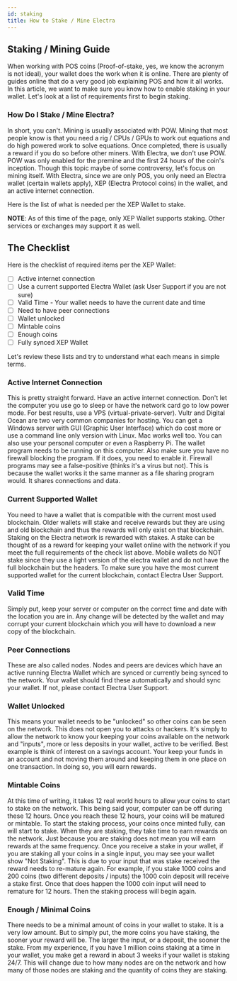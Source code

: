 ```yaml
---
id: staking
title: How to Stake / Mine Electra
---
```


## Staking / Mining Guide

When working with POS coins (Proof-of-stake, yes, we know the acronym is not ideal), your wallet does the work when it is online. There are plenty of guides online that do a very good job explaining POS and how it all works. In this article, we want to make sure you know how to enable staking in your wallet. Let's look at a list of requirements first to begin staking.

### How Do I Stake / Mine Electra?

In short, you can't. Mining is usually associated with POW. Mining that most people know is that you need a rig / CPUs / GPUs to work out equations and do high powered work to solve equations. Once completed, there is usually a reward if you do so before other miners. With Electra, we don't use POW. POW was only enabled for the premine and the first 24 hours of the coin's inception. Though this topic maybe of some controversy, let's focus on mining itself. With Electra, since we are only POS, you only need an Electra wallet (certain wallets apply), XEP (Electra Protocol coins) in the wallet, and an active internet connection.

Here is the list of what is needed per the XEP Wallet to stake. 

**NOTE**: As of this time of the page, only XEP Wallet supports staking. Other services or exchanges may support it as well.

## The Checklist

Here is the checklist of required items per the XEP Wallet:

- [ ] Active internet connection
- [ ] Use a current supported Electra Wallet (ask User Support if you are not sure)
- [ ] Valid Time - Your wallet needs to have the current date and time
- [ ] Need to have peer connections
- [ ] Wallet unlocked
- [ ] Mintable coins
- [ ] Enough coins
- [ ] Fully synced XEP Wallet

Let's review these lists and try to understand what each means in simple terms.

### Active Internet Connection

This is pretty straight forward. Have an active internet connection. Don't let the computer you use go to sleep or have the network card go to low power mode. For best results, use a VPS (virtual-private-server). Vultr and Digital Ocean are two very common companies for hosting. You can get a Windows server with GUI (Graphic User Interface) which do cost more or use a command line only version with Linux. Mac works well too. You can also use your personal computer or even a Raspberry Pi. The wallet program needs to be running on this computer. Also make sure you have no firewall blocking the program. If it does, you need to enable it. Firewall programs may see a false-positive (thinks it's a virus but not). This is because the wallet works it the same manner as a file sharing program would. It shares connections and data.

### Current Supported Wallet

You need to have a wallet that is compatible with the current most used blockchain. Older wallets will stake and receive rewards but they are using and old blockchain and thus the rewards will only exist on that blockchain. Staking on the Electra network is rewarded with stakes. A stake can be thought of as a reward for keeping your wallet online with the network if you meet the full requirements of the check list above. Mobile wallets do NOT stake since they use a light version of the electra wallet and do not have the full blockchain but the headers. To make sure you have the most current supported wallet for the current blockchain, contact Electra User Support.

### Valid Time

Simply put, keep your server or computer on the correct time and date with the location you are in. Any change will be detected by the wallet and may corrupt your current blockchain which you will have to download a new copy of the blockchain.

### Peer Connections

These are also called nodes. Nodes and peers are devices which have an active running Electra Wallet which are synced or currently being synced to the network. Your wallet should find these automatically and should sync your wallet. If not, please contact Electra User Support.

### Wallet Unlocked

This means your wallet needs to be "unlocked" so other coins can be seen on the network. This does not open you to attacks or hackers. It's simply to allow the network to know your keeping your coins available on the network and "inputs", more or less deposits in your wallet, active to be verified. Best example is think of interest on a savings account. Your keep your funds in an account and not moving them around and keeping them in one place on one transaction. In doing so, you will earn rewards.

### Mintable Coins

At this time of writing, it takes 12 real world hours to allow your coins to start to stake on the network. This being said your, computer can be off during these 12 hours. Once you reach these 12 hours, your coins will be matured or mintable. To start the staking process, your coins once minted fully, can will start to stake. When they are staking, they take time to earn rewards on the network. Just because you are staking does not mean you will earn rewards at the same frequency. Once you receive a stake in your wallet, if you are staking all your coins in a single input, you may see your wallet show "Not Staking". This is due to your input that was stake received the reward needs to re-mature again. For example, if you stake 1000 coins and 200 coins (two different deposits / inputs) the 1000 coin deposit will receive a stake first. Once that does happen the 1000 coin input will need to remature for 12 hours. Then the staking process will begin again.

### Enough / Minimal Coins

There needs to be a minimal amount of coins in your wallet to stake. It is a very low amount. But to simply put, the more coins you have staking, the sooner your reward will be. The larger the input, or a deposit, the sooner the stake. From my experience, if you have 1 million coins staking at a time in your wallet, you make get a reward in about 3 weeks if your wallet is staking 24/7. This will change due to how many nodes are on the network and how many of those nodes are staking and the quantity of coins they are staking.

